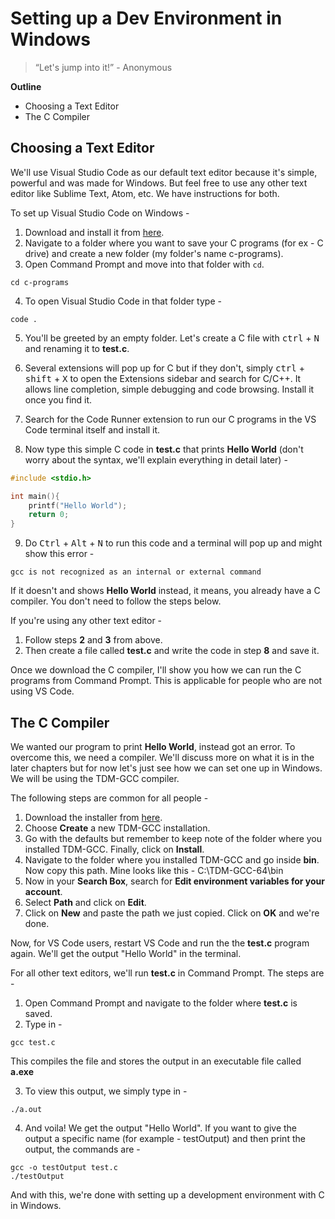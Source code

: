# Setting up a Dev Environment in Windows

> “Let's jump into it!” - Anonymous

**Outline**

- Choosing a Text Editor
- The C Compiler

## Choosing a Text Editor

We'll use Visual Studio Code as our default text editor because it's simple, powerful and was made for Windows. But feel free to use any other text editor like Sublime Text, Atom, etc. We have instructions for both.

To set up Visual Studio Code on Windows -

1. Download and install it from [here](https://code.visualstudio.com/).
2. Navigate to a folder where you want to save your C programs (for ex - C drive) and create a new folder (my folder's name c-programs).
3. Open Command Prompt and move into that folder with `cd`.

```
cd c-programs
```

4.  To open Visual Studio Code in that folder type -

```
code .
```

5. You'll be greeted by an empty folder. Let's create a C file with <kbd>ctrl</kbd> + <kbd>N</kbd> and renaming it to **test.c**.
6. Several extensions will pop up for C but if they don't, simply <kbd>ctrl</kbd> + <kbd>shift</kbd> + <kbd>X</kbd> to open the Extensions sidebar and search for C/C++. It allows line completion, simple debugging and code browsing. Install it once you find it.

7. Search for the Code Runner extension to run our C programs in the VS Code terminal itself and install it.

8. Now type this simple C code in **test.c** that prints **Hello World** (don't worry about the syntax, we'll explain everything in detail later) -

```C
#include <stdio.h>

int main(){
    printf("Hello World");
    return 0;
}
```

9. Do <kbd>Ctrl</kbd> + <kbd>Alt</kbd> + <kbd>N</kbd> to run this code and a terminal will pop up and might show this error -

```
gcc is not recognized as an internal or external command
```

If it doesn't and shows **Hello World** instead, it means, you already have a C compiler. You don't need to follow the steps below.

If you're using any other text editor -

1. Follow steps **2** and **3** from above.
2. Then create a file called **test.c** and write the code in step **8** and save it.

Once we download the C compiler, I'll show you how we can run the C programs from Command Prompt. This is applicable for people who are not using VS Code.

## The C Compiler

We wanted our program to print **Hello World**, instead got an error. To overcome this, we need a compiler. We'll discuss more on what it is in the later chapters but for now let's just see how we can set one up in Windows. We will be using the TDM-GCC compiler.

The following steps are common for all people -

1. Download the installer from [here](https://sourceforge.net/projects/tdm-gcc/).
2. Choose **Create** a new TDM-GCC installation.
3. Go with the defaults but remember to keep note of the folder where you installed TDM-GCC. Finally, click on **Install**.
4. Navigate to the folder where you installed TDM-GCC and go inside **bin**. Now copy this path. Mine looks like this - C:\TDM-GCC-64\bin
5. Now in your **Search Box**, search for **Edit environment variables for your account**.
6. Select **Path** and click on **Edit**.
7. Click on **New** and paste the path we just copied. Click on **OK** and we're done.

Now, for VS Code users, restart VS Code and run the the **test.c** program again. We'll get the output "Hello World" in the terminal.

For all other text editors, we'll run **test.c** in Command Prompt. The steps are -

1. Open Command Prompt and navigate to the folder where **test.c** is saved.
2. Type in -

```
gcc test.c
```

This compiles the file and stores the output in an executable file called **a.exe**

3. To view this output, we simply type in -

```
./a.out
```

4. And voila! We get the output "Hello World".
   If you want to give the output a specific name (for example - testOutput) and then print the output, the commands are -

```
gcc -o testOutput test.c
./testOutput
```

And with this, we're done with setting up a development environment with C in Windows.
